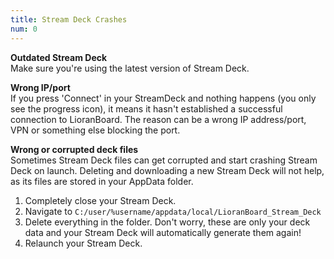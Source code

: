 ```yaml
---
title: Stream Deck Crashes
num: 0
---
```


**Outdated Stream Deck**\
Make sure you're using the latest version of Stream Deck. 

**Wrong IP/port**\
If you press 'Connect' in your StreamDeck and nothing happens (you only see the progress icon), it means it hasn't established a successful connection to LioranBoard. The reason can be a wrong IP address/port, VPN or something else blocking the port.

**Wrong or corrupted deck files**\
Sometimes Stream Deck files can get corrupted and start crashing Stream Deck on launch. Deleting and downloading a new Stream Deck will not help, as its files are stored in your AppData folder.

1. Completely close your Stream Deck.
2. Navigate to `C:/user/%username/appdata/local/LioranBoard_Stream_Deck`
3. Delete everything in the folder. Don't worry, these are only your deck data and your Stream Deck will automatically generate them again!
4. Relaunch your Stream Deck.

